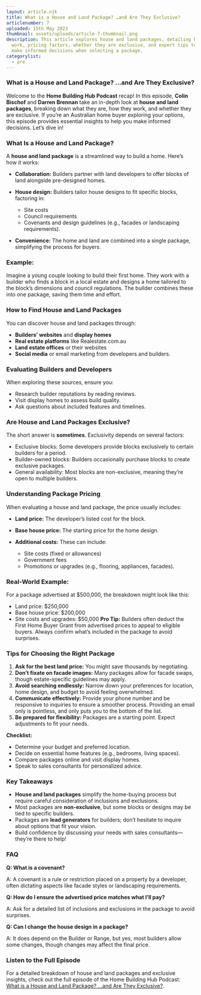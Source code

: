 ```yaml
---
layout: article.njk
title: What is a House and Land Package? …and Are They Exclusive?
articlenumber: 7
uploaded: 15th May 2023
thumbnail: assets/uploads/article-7-thumbnail.png
description: This article explores house and land packages, detailing how they
  work, pricing factors, whether they are exclusive, and expert tips to help
  make informed decisions when selecting a package.
categorylist:
  - pre
---
```


### What is a House and Land Package? …and Are They Exclusive?

Welcome to the **Home Building Hub Podcast** recap! In this episode, **Colin Bischof** and **Darren Brennan** take an in-depth look at **house and land packages**, breaking down what they are, how they work, and whether they are exclusive. If you’re an Australian home buyer exploring your options, this episode provides essential insights to help you make informed decisions. Let’s dive in!

### What Is a House and Land Package?

A **house and land package** is a streamlined way to build a home. Here’s how it works:

* **Collaboration:** Builders partner with land developers to offer blocks of land alongside pre-designed homes.
* **House design:** Builders tailor house designs to fit specific blocks, factoring in:

  * Site costs
  * Council requirements
  * Covenants and design guidelines (e.g., facades or landscaping requirements).
* **Convenience:** The home and land are combined into a single package, simplifying the process for buyers.

### Example:

Imagine a young couple looking to build their first home. They work with a builder who finds a block in a local estate and designs a home tailored to the block’s dimensions and council regulations. The builder combines these into one package, saving them time and effort.

### How to Find House and Land Packages

You can discover house and land packages through:

* **Builders’ websites** and **display homes**
* **Real estate platforms** like Realestate.com.au
* **Land estate offices** or their websites
* **Social media** or email marketing from developers and builders.

### Evaluating Builders and Developers

When exploring these sources, ensure you:

* Research builder reputations by reading reviews.
* Visit display homes to assess build quality.
* Ask questions about included features and timelines.

### Are House and Land Packages Exclusive?

The short answer is **sometimes**. Exclusivity depends on several factors:

* Exclusive blocks: Some developers provide blocks exclusively to certain builders for a period.
* Builder-owned blocks: Builders occasionally purchase blocks to create exclusive packages.
* General availability: Most blocks are non-exclusive, meaning they’re open to multiple builders.

### Understanding Package Pricing

When evaluating a house and land package, the price usually includes:

* **Land price:** The developer’s listed cost for the block.
* **Base house price:** The starting price for the home design.
* **Additional costs:** These can include:

  * Site costs (fixed or allowances)
  * Government fees
  * Promotions or upgrades (e.g., flooring, appliances, facades).

### Real-World Example:

For a package advertised at $500,000, the breakdown might look like this:

* Land price: $250,000
* Base house price: $200,000
* Site costs and upgrades: $50,000
  **Pro Tip:** Builders often deduct the First Home Buyer Grant from advertised prices to appeal to eligible buyers. Always confirm what’s included in the package to avoid surprises.

### Tips for Choosing the Right Package

1. **Ask for the best land price:** You might save thousands by negotiating.
2. **Don’t fixate on facade images:** Many packages allow for facade swaps, though estate-specific guidelines may apply.
3. **Avoid searching endlessly:** Narrow down your preferences for location, home design, and budget to avoid feeling overwhelmed.
4. **Communicate effectively:** Provide your phone number and be responsive to inquiries to ensure a smoother process. Providing an email only is pointless, and only puts you to the bottom of the list.
5. **Be prepared for flexibility:** Packages are a starting point. Expect adjustments to fit your needs.

**Checklist:**

* Determine your budget and preferred location.
* Decide on essential home features (e.g., bedrooms, living spaces).
* Compare packages online and visit display homes.
* Speak to sales consultants for personalized advice.

### Key Takeaways

* **House and land packages** simplify the home-buying process but require careful consideration of inclusions and exclusions.
* Most packages are **non-exclusive**, but some blocks or designs may be tied to specific builders.
* Packages are **lead generators** for builders; don’t hesitate to inquire about options that fit your vision.
* Build confidence by discussing your needs with sales consultants—they’re there to help!

### FAQ

**Q: What is a covenant?**

A: A covenant is a rule or restriction placed on a property by a developer, often dictating aspects like facade styles or landscaping requirements.

**Q: How do I ensure the advertised price matches what I’ll pay?**

A: Ask for a detailed list of inclusions and exclusions in the package to avoid surprises.

**Q: Can I change the house design in a package?**

A: It does depend on the Builder or Range, but yes, most builders allow some changes, though changes may affect the final price.

### Listen to the Full Episode

For a detailed breakdown of house and land packages and exclusive insights, check out the full episode of the Home Building Hub Podcast: <a href="/posts/ep-7" id="intext-link" target="_blank">What is a House and Land Package? …and Are They Exclusive?</a>.